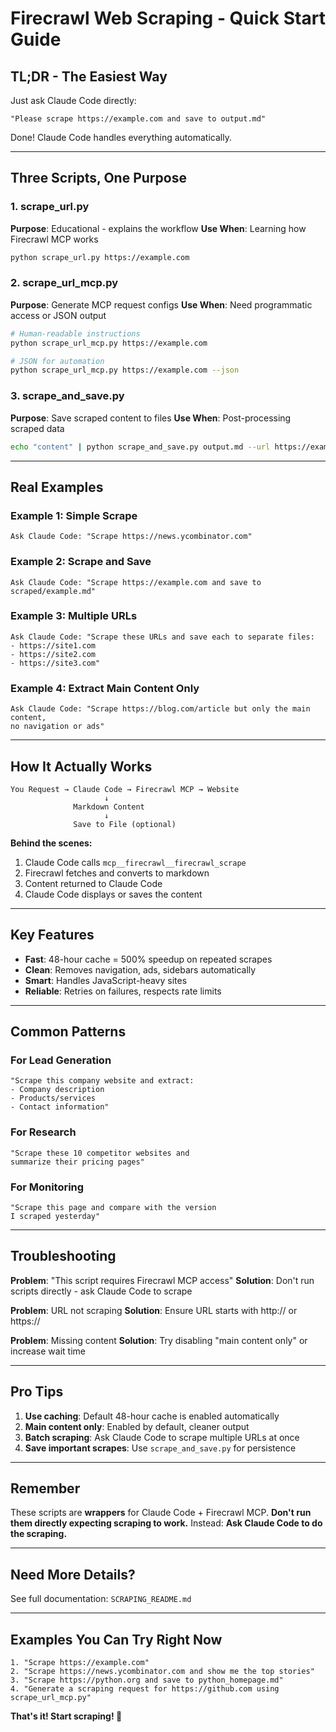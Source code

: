 # Firecrawl Web Scraping - Quick Start Guide

## TL;DR - The Easiest Way

Just ask Claude Code directly:

```
"Please scrape https://example.com and save to output.md"
```

Done! Claude Code handles everything automatically.

---

## Three Scripts, One Purpose

### 1. scrape_url.py
**Purpose**: Educational - explains the workflow
**Use When**: Learning how Firecrawl MCP works

```bash
python scrape_url.py https://example.com
```

### 2. scrape_url_mcp.py
**Purpose**: Generate MCP request configs
**Use When**: Need programmatic access or JSON output

```bash
# Human-readable instructions
python scrape_url_mcp.py https://example.com

# JSON for automation
python scrape_url_mcp.py https://example.com --json
```

### 3. scrape_and_save.py
**Purpose**: Save scraped content to files
**Use When**: Post-processing scraped data

```bash
echo "content" | python scrape_and_save.py output.md --url https://example.com
```

---

## Real Examples

### Example 1: Simple Scrape
```
Ask Claude Code: "Scrape https://news.ycombinator.com"
```

### Example 2: Scrape and Save
```
Ask Claude Code: "Scrape https://example.com and save to scraped/example.md"
```

### Example 3: Multiple URLs
```
Ask Claude Code: "Scrape these URLs and save each to separate files:
- https://site1.com
- https://site2.com
- https://site3.com"
```

### Example 4: Extract Main Content Only
```
Ask Claude Code: "Scrape https://blog.com/article but only the main content,
no navigation or ads"
```

---

## How It Actually Works

```
You Request → Claude Code → Firecrawl MCP → Website
                     ↓
              Markdown Content
                     ↓
              Save to File (optional)
```

**Behind the scenes:**
1. Claude Code calls `mcp__firecrawl__firecrawl_scrape`
2. Firecrawl fetches and converts to markdown
3. Content returned to Claude Code
4. Claude Code displays or saves the content

---

## Key Features

- **Fast**: 48-hour cache = 500% speedup on repeated scrapes
- **Clean**: Removes navigation, ads, sidebars automatically
- **Smart**: Handles JavaScript-heavy sites
- **Reliable**: Retries on failures, respects rate limits

---

## Common Patterns

### For Lead Generation
```
"Scrape this company website and extract:
- Company description
- Products/services
- Contact information"
```

### For Research
```
"Scrape these 10 competitor websites and
summarize their pricing pages"
```

### For Monitoring
```
"Scrape this page and compare with the version
I scraped yesterday"
```

---

## Troubleshooting

**Problem**: "This script requires Firecrawl MCP access"
**Solution**: Don't run scripts directly - ask Claude Code to scrape

**Problem**: URL not scraping
**Solution**: Ensure URL starts with http:// or https://

**Problem**: Missing content
**Solution**: Try disabling "main content only" or increase wait time

---

## Pro Tips

1. **Use caching**: Default 48-hour cache is enabled automatically
2. **Main content only**: Enabled by default, cleaner output
3. **Batch scraping**: Ask Claude Code to scrape multiple URLs at once
4. **Save important scrapes**: Use `scrape_and_save.py` for persistence

---

## Remember

These scripts are **wrappers** for Claude Code + Firecrawl MCP.
**Don't run them directly expecting scraping to work.**
Instead: **Ask Claude Code to do the scraping.**

---

## Need More Details?

See full documentation: `SCRAPING_README.md`

---

## Examples You Can Try Right Now

```
1. "Scrape https://example.com"
2. "Scrape https://news.ycombinator.com and show me the top stories"
3. "Scrape https://python.org and save to python_homepage.md"
4. "Generate a scraping request for https://github.com using scrape_url_mcp.py"
```

**That's it! Start scraping! 🚀**
